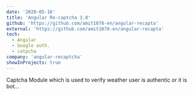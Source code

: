 ```yaml
---
date: '2020-05-16'
title: 'Angular Re-captcha 3.0'
github: 'https://github.com/amit1078-en/angular-recapta'
external: 'https://github.com/amit1078-en/angular-recapta'
tech:
  - Angular
  - Google auth.
  - catpcha
company: 'angular-recaptcha'
showInProjects: true
---
```


Captcha Module which is used to verify weather user is authentic or it is bot...
